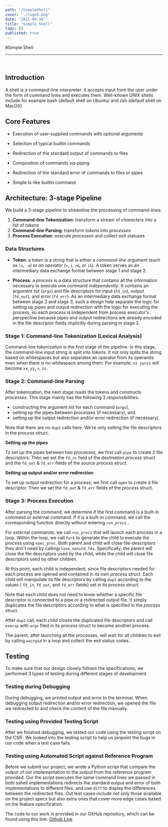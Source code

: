 ```yaml
---
path: "/SimpleShell"
cover: "./logo3.png"
date: "2021-09-10"
title: "Simple Shell"
tags: []
published: true
---
```



#Simple Shell
<hr>

<br>

## Introduction

A shell is a command-line interpreter: it accepts input from the user under the form of command lines and executes them. Well-known UNIX shells include for example bash (default shell on Ubuntu) and zsh (default shell on MacOS).

## Core Features

- Execution of user-supplied commands with optional arguments

- Selection of typical builtin commands

- Redirection of the standard output of commands to files

- Composition of commands via piping

- Redirection of the standard error of commands to files or pipes

- Simple ls-like builtin command

## Architecture: 3-stage Pipeline

We build a 3-stage pipeline to streamline the processing of command-lines:

1. **Command-line Tokenization**: transform a stream of _characters_ into a list
   of _tokens_
2. **Command-line Parsing**: transform _tokens_ into _processes_
3. **Process Execution**: execute _processes_ and collect exit statuses

### Data Structures

- **Token**: a _token_ is a string that is either a _command-line argument_
  (such as `ls`, `-a`) or _an operator_ (`>`, `|`, `>&`, or `|&`). A token
  serves as an intermediary data exchange format between stage 1 and stage 2.

- **Process**: a _process_ is a data structure that contains all the information
  necessary to execute one command _independently_. It contains an argument list
  (`argv`) and file descriptors for input (`fd_in`), output (`fd_out`), and
  error (`fd_err`). As an intermediary data exchange format between stage 2 and
  stage 3, such a design help separate the logic for setting up pipes and output
  redirection with the logic for executing the process, so each _process_ is
  independent from process executor's perspective because pipes and output
  redirections are already encoded in the file descriptor fields implicitly
  during parsing in stage 2.

### Stage 1: Command-line Tokenization (Lexical Analysis)

Command-line tokenization is the first stage of the pipeline. In this stage, the
command-line input string is split into _tokens_. It not only splits the string
based on whitespaces but also separates an operator from its operands even when
there is no whitespace among them. For example, `xx yy>zz` will become `xx`,
`yy`, `>`, `zz`.

### Stage 2: Command-line Parsing

After tokenization, the next stage reads the tokens and constructs _processes_.
This stage mainly has the following 3 responsibilities:

- constructing the argument list for each command (`argv`),
- setting up the pipes between processes (if necessary), and
- setting up the output redirection and/or error redirection (if necessary).

Note that there are no `dup2` calls here. We're only setting the file
descriptors in the _process_ struct.

**Setting up the pipes**

To set up the pipes between two processes, we first call `pipe` to create 2 file
descriptors. Then we set the `fd_in` field of the destination _process_ struct
and the `fd_out` & `fd_err` fields of the source _process_ struct.

**Setting up output and/or error redirection**

To set up output redirection for a process, we first call `open` to create a
file descriptor. Then we set the `fd_out` & `fd_err` fields of the _process_
struct.

### Stage 3: Process Execution

After parsing the command, we determine if the first command is a built-in
command or external command. If it is a built-in command, we call the
corresponding function directly without entering `run_procs` .

For external commands, we call `run_procs` that will launch each process in a
loop. Within the loop, we call `fork` to generate the child to execute the
process using `exec_proc`. Both parent and child will close file-descriptors
they don't need by calling`close_nonstd_fds`. Specifically, the parent will
close the file descriptors used by the child, while the child will close file
descriptors used by other children.

At this point, each child is independent, since file descriptors needed for each
process are opened and contained in its own _process_ struct. Each child will
manipulate its file descriptors by calling `dup2` according to the values (
`fd_in`, `fd_out`, and `fd_err` fields) set in its _process_ struct.

Note that each child does not need to know whether a specific file descriptor is
connected to a pipe or a redirected output file. It simply duplicates the file
descriptors according to what is specified in the _process_ struct.

After `dup2` call, each child closes the duplicated file descriptors and call
`execvp` with `argv` filed in its _process_ struct to become another process.

The parent, after launching all the processes, will wait for all children to
exit by calling `waitpid` in a loop and collect the exit status codes.

## Testing

To make sure that our design closely follows the specifications, we performed 3
types of testing during different stages of development.

### Testing during Debugging

During debugging, we printed output and error to the terminal. When debugging
output redirection and/or error redirection, we opened the file we redirected to
and check the content of the file manually.

### Testing using Provided Testing Script

After we finished debugging, we tested our code using the testing script on the
CSIF. We looked into the testing script to help us pinpoint the bugs in our code
when a test case fails.

### Testing using Automated Script against Reference Program

Before we submit our project, we wrote a Python script that compare the output
of our implementation to the output from the reference program provided. Our the
script executes the same command lines we passed in both sshell implementations
redirects the standard output and error of both implementations to different
files, and use `diff` to display the differences between the redirected files.
Out test cases include not only those available on the project specs but also
extra ones that cover more edge cases based on the feature specification.

The code to our work is provided in our GitHub repository, which can be found using this link: <a href="https://github.com/rayngan999/simple-shell
"> Github Link </a>

